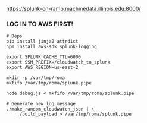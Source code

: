 https://splunk-on-ramp.machinedata.illinois.edu:8000/

### LOG IN TO AWS FIRST!

```
# Deps
pip install jinja2 attrdict
npm install aws-sdk splunk-logging

export SPLUNK_CACHE_TTL=6000
export SSM_PREFIX=/cloudwatch_to_splunk
export AWS_REGION=us-east-2

mkdir -p /var/tmp/roma
mkfifo /var/tmp/roma/splunk.pipe

node debug.js < mkfifo /var/tmp/roma/splunk.pipe

# Generate new log message
./make_random_cloudwatch_json | \
	./build_payload > /var/tmp/roma/splunk.pipe


```
